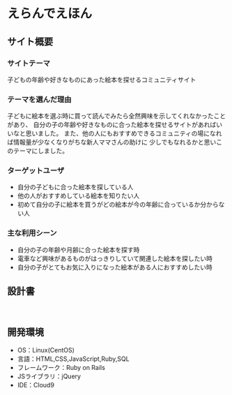 # ​えらんでえほん

## サイト概要
### サイトテーマ
子どもの年齢や好きなものにあった絵本を探せるコミュニティサイト

### テーマを選んだ理由
子どもに絵本を選ぶ時に買って読んでみたら全然興味を示してくれなかったことがあり、
自分の子の年齢や好きなものに合った絵本を探せるサイトがあればいいなと思いました。
また、他の人にもおすすめできるコミュニティの場になれば情報量が少なくなりがちな新人ママさんの助けに
少しでもなれるかと思いこのテーマにしました。

### ターゲットユーザ
- 自分の子どもに合った絵本を探している人
- 他の人がおすすめしている絵本を知りたい人
- 初めて自分の子に絵本を買うがどの絵本が今の年齢に合っているか分からない人

### 主な利用シーン
- 自分の子の年齢や月齢に合った絵本を探す時
- 電車など興味があるものがはっきりしていて関連した絵本を探したい時
- 自分の子がとてもお気に入りになった絵本がある人におすすめしたい時

## 設計書

​
## 開発環境
- OS：Linux(CentOS)
- 言語：HTML,CSS,JavaScript,Ruby,SQL
- フレームワーク：Ruby on Rails
- JSライブラリ：jQuery
- IDE：Cloud9
​